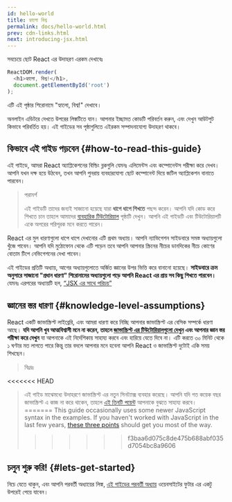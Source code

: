 ```yaml
---
id: hello-world
title: হ্যালো বিশ্ব
permalink: docs/hello-world.html
prev: cdn-links.html
next: introducing-jsx.html
---
```


সবচেয়ে ছোট React এর উদাহরণ এরকম দেখাবেঃ

```js
ReactDOM.render(
  <h1>হ্যালো, বিশ্ব!</h1>,
  document.getElementById('root')
);
```

এটি এই পৃষ্ঠার শিরোনামে "হ্যালো, বিশ্ব!" দেখাবে।

[](codepen://hello-world)

অনলাইন এডিটরে দেখতে উপরের লিঙ্কটিতে যান। আপনার ইচ্ছামত কোডটি পরিবর্তন করুন, এবং দেখুন আউটপুট কিভাবে পরিবর্তিত হয়। এই গাইডের সব পৃষ্ঠাগুলিতে এইরকম সম্পাদনাযোগ্য উদাহরণ থাকবে।


## কিভাবে এই গাইড পড়বেন {#how-to-read-this-guide}

এই গাইডে, আমরা React অ্যাপ্লিকেশনের বিল্ডিং ব্লকগুলি যেমনঃ এলিমেন্টস এবং কম্পোনেন্টস পরীক্ষা করে দেখব। আপনি যখন দক্ষ হয়ে উঠবেন, তখন আপনি পুনরায় ব্যবহারযোগ্য ছোট কম্পোনেন্ট দিয়ে জটিল অ্যাপ্লিকেশন বানাতে পারবেন।

>পরামর্শ
>
>এই গাইডটি তাদের জন্যই সাজানো হয়েছে যারা **ধাপে ধাপে শিখতে** পছন্দ করেন। আপনি যদি কোড করে শিখতে চান তাহলে আমাদের [ব্যবহারিক টিউটোরিয়াল](/tutorial/tutorial.html) পৃষ্ঠাটি দেখুন। আপনি এই গাইডটি এবং টিউটোরিয়ালটি একে অপরের পরিপূরক মনে করতে পারেন।

React এর মুল ধারণাগুলো ধাপে ধাপে দেখানোর এটি প্রথম অধ্যায়। আপনি ন্যাভিগেশন সাইডবারে সমস্ত অধ্যায়গুলো খুঁজে পাবেন। আপনি যদি মুঠোফোন থেকে এটি পড়েন তবে আপনি আপনার স্ক্রিনের নীচের ডানদিকের নীচে কোণের বোতাম টিপে নেভিগেশনের দেখা পাবেন।

এই গাইডের প্রতিটি অধ্যায়, আগের অধ্যায়গুলোতে অর্জিত জ্ঞানের উপর ভিত্তি করে বানানো হয়েছে। **সাইডবারে ক্রম অনুসারে সাজানো "প্রধান ধারণা" শিরোনামের অধ্যায়গুলো পড়ে আপনি React এর প্রায় সব কিছু শিখতে পারবেন।** যেমনঃ এরপরের অধ্যায়টি হল, [“JSX এর সাথে পরিচয়”](/docs/introducing-jsx.html)

## জ্ঞানের স্তর ধারণা {#knowledge-level-assumptions}

React একটি জাভাস্ক্রিপ্ট লাইব্রেরি, এবং আমরা ধারণা করে নিচ্ছি আপনার জাভাস্ক্রিপ্ট এর বেসিক সম্পর্কে ধারণা আছে। **যদি আপনি খুব আত্মবিশ্বাসী মনে না করেন, তাহলে [জাভাস্ক্রিপ্ট এর টিউটোরিয়ালগুলো দেখুন](https://developer.mozilla.org/en-US/docs/Web/JavaScript/A_re-introduction_to_JavaScript) এবং আপনার জ্ঞান স্তর পরীক্ষা করে দেখুন** যা আপনাকে এই নির্দেশিকায় সাহায্য করবে এবং হারিয়ে যেতে দিবে না। এটি করতে ৩০ মিনিট থেকে ১ ঘণ্টার মত লাগতে পারে কিন্তু তার বদলে আপনার মনে হবেনা আপনি React ও জাভাস্ক্রিপ্ট দুটোই একি সময় শিখছেন।

>বিঃদ্রঃ
>
<<<<<<< HEAD
> এই গাইড মাঝেমধ্যে উদাহরণে জাভাস্ক্রিপ্ট এর নতুন সিনট্যাক্স ব্যবহার করেছে। আপনি যদি গত কয়েক বছর জাভাস্ক্রিপ্ট এ কাজ না করে থাকেন, তাহলে [এই তিনটি পয়েন্ট](https://gist.github.com/gaearon/683e676101005de0add59e8bb345340c) আপনাকে বুঝতে সাহায্য করবে।
=======
>This guide occasionally uses some newer JavaScript syntax in the examples. If you haven't worked with JavaScript in the last few years, [these three points](https://gist.github.com/gaearon/683e676101005de0add59e8bb345340c) should get you most of the way.
>>>>>>> f3baa6d075c8de475b688abf035d7054bc8a9606


## চলুন শুরু করি! {#lets-get-started}
নিচে যেতে থাকুন, এবং আপনি পরবর্তী অধ্যায়ের লিঙ্ক, [এই গাইডের পরবর্তী অধ্যায়](/docs/introducing-jsx.html) ওয়েবসাইটের ফুটার এর একটু উপরেই পেয়ে যাবেন।


